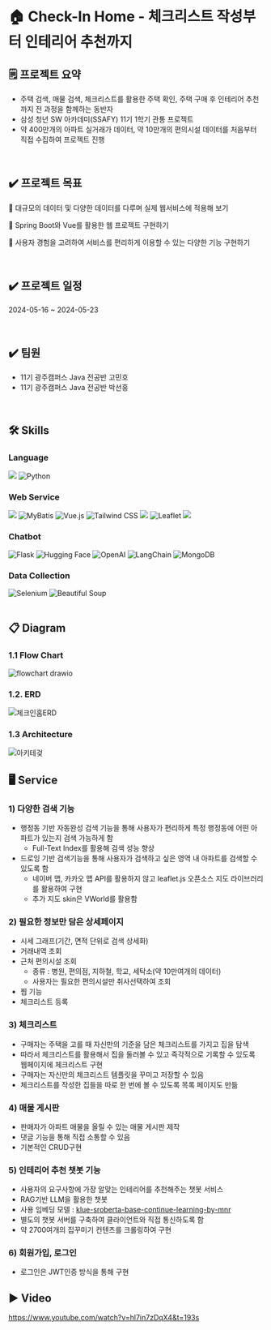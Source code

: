 # 🏠 Check-In Home - 체크리스트 작성부터 인테리어 추천까지

## 🗒️ 프로젝트 요약

- 주택 검색, 매물 검색, 체크리스트를 활용한 주택 확인, 주택 구매 후 인테리어 추천까지 전 과정을 함께하는 동반자
- 삼성 청년 SW 아카데미(SSAFY) 11기 1학기 관통 프로젝트
- 약 400만개의 아파트 실거래가 데이터, 약 10만개의 편의시설 데이터를 처음부터 직접 수집하여 프로젝트 진행

<br>

## ✔️ 프로젝트 목표


📌 대규모의 데이터 및 다양한 데이터를 다루며 실제 웹서비스에 적용해 보기

📌 Spring Boot와 Vue를 활용한 웹 프로젝트 구현하기

📌 사용자 경험을 고려하여 서비스를 편리하게 이용할 수 있는 다양한 기능 구현하기

<br>

## ✔️ 프로젝트 일정

2024-05-16 ~ 2024-05-23

<br>

## ✔️ 팀원

- 11기 광주캠퍼스 Java 전공반 고민호
- 11기 광주캠퍼스 Java 전공반 박선홍

<br>

## 🛠️ Skills

<div>
<h3>Language</h3>
<img src="https://img.shields.io/badge/Java-007396?style=for-the-badge&logo=java&logoColor=white">
<img alt="Python" src="https://img.shields.io/badge/Python-3776AB?style=for-the-badge&logo=python&logoColor=white">
</div>


<div>
<h3>Web Service</h3>
<img src="https://img.shields.io/badge/Spring%20Boot-6DB33F?style=for-the-badge&logo=springboot&logoColor=white">
<img alt="MyBatis" src="https://img.shields.io/badge/MyBatis-BF2634?style=for-the-badge&logo=java&logoColor=white">
<img alt="Vue.js" src="https://img.shields.io/badge/Vue.js-4FC08D?style=for-the-badge&logo=vue.js&logoColor=white">
<img alt="Tailwind CSS" src="https://img.shields.io/badge/Tailwind_CSS-38B2AC?style=for-the-badge&logo=tailwind-css&logoColor=white">
<img src="https://img.shields.io/badge/javascript-F7DF1E?style=for-the-badge&logo=javascript&logoColor=black">
<img alt="Leaflet" src="https://img.shields.io/badge/Leaflet.js-199900?style=for-the-badge&logo=leaflet&logoColor=white">
<img src="https://img.shields.io/badge/mysql-4479A1?style=for-the-badge&logo=mysql&logoColor=white">
</div>

<div>
<h3>Chatbot</h3>
<img alt="Flask" src="https://img.shields.io/badge/Flask-000000?style=for-the-badge&logo=flask&logoColor=white">
<img alt="Hugging Face" src="https://img.shields.io/badge/Hugging_Face-3F51B5?style=for-the-badge&logo=huggingface&logoColor=white">
<img alt="OpenAI" src="https://img.shields.io/badge/OpenAI-00FFD1?style=for-the-badge&logo=openai&logoColor=white">
<img alt="LangChain" src="https://img.shields.io/badge/LangChain-3b5998?style=for-the-badge&logo=&logoColor=white">
<img alt="MongoDB" src="https://img.shields.io/badge/MongoDB-47A248?style=for-the-badge&logo=mongodb&logoColor=white">
</div>

<div>
<h3>Data Collection</h3>
<img alt="Selenium" src="https://img.shields.io/badge/Selenium-43B02A?style=for-the-badge&logo=selenium&logoColor=white">
<img alt="Beautiful Soup" src="https://img.shields.io/badge/Beautiful_Soup-4E148C?style=for-the-badge&logo=beautifulsoup&logoColor=white">
</div>



<br>

## 📋 Diagram

### 1.1 Flow Chart
![flowchart drawio](https://github.com/user-attachments/assets/b161c68a-7c4c-44cf-8595-9c1102ccfd76)


### 1.2. ERD
![체크인홈ERD](https://github.com/user-attachments/assets/c430726a-eb34-40cc-8d23-b57f0db7316b)

### 1.3 Architecture
![아키테겇](https://github.com/user-attachments/assets/e7e9a53f-a58a-4305-ad6e-4cf329bed89d)

## 🖥️ Service

### 1) 다양한 검색 기능
- 행정동 기반 자동완성 검색 기능을 통해 사용자가 편리하게 특정 행정동에 어떤 아파트가 있는지 검색 가능하게 함
  - Full-Text Index를 활용해 검색 성능 향상
- 드로잉 기반 검색기능을 통해 사용자가 검색하고 싶은 영역 내 아파트를 검색할 수 있도록 함
  - 네이버 맵, 카카오 맵 API를 활용하지 않고 leaflet.js 오픈소스 지도 라이브러리를 활용하여 구현
  - 추가 지도 skin은 VWorld를 활용함

### 2) 필요한 정보만 담은 상세페이지
- 시세 그래프(기간, 면적 단위로 검색 상세화)
- 거래내역 조회
- 근처 편의시설 조회
   - 종류 : 병원, 편의점, 지하철, 학교, 세탁소(약 10만여개의 데이터)
   - 사용자는 필요한 편의시설만 취사선택하여 조회
- 찜 기능
- 체크리스트 등록

### 3) 체크리스트
- 구매자는 주택을 고를 때 자신만의 기준을 담은 체크리스트를 가지고 집을 탐색
- 따라서 체크리스트를 활용해서 집을 둘러볼 수 있고 즉각적으로 기록할 수 있도록 웹페이지에 체크리스트 구현
- 구매자는 자신만의 체크리스트 템플릿을 꾸미고 저장할 수 있음
- 체크리스트를 작성한 집들을 따로 한 번에 볼 수 있도록 목록 페이지도 만듦

### 4) 매물 게시판
- 판매자가 아파트 매물을 올릴 수 있는 매물 게시판 제작
- 댓글 기능을 통해 직접 소통할 수 있음
- 기본적인 CRUD구현

### 5) 인테리어 추천 챗봇 기능
- 사용자의 요구사항에 가장 알맞는 인테리어를 추천해주는 챗봇 서비스
- RAG기반 LLM을 활용한 챗봇
- 사용 임베딩 모델 : [klue-sroberta-base-continue-learning-by-mnr](https://huggingface.co/bespin-global/klue-sroberta-base-continue-learning-by-mnr)
- 별도의 챗봇 서버를 구축하여 클라이언트와 직접 통신하도록 함
- 약 2700여개의 집꾸미기 컨텐츠를 크롤링하여 구현

### 6) 회원가입, 로그인
- 로그인은 JWT인증 방식을 통해 구현


## ▶️ Video
https://www.youtube.com/watch?v=hl7in7zDqX4&t=193s
